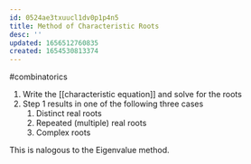 ```yaml
---
id: 0524ae3txuucl1dv0p1p4n5
title: Method of Characteristic Roots
desc: ''
updated: 1656512760835
created: 1654530813374
---
```

#combinatorics 
1. Write the [[characteristic equation]] and solve for the roots
2. Step 1 results in one of the following three cases
	1. Distinct real roots
	2. Repeated (multiple) real roots
	3. Complex roots

This is nalogous to the Eigenvalue method.
